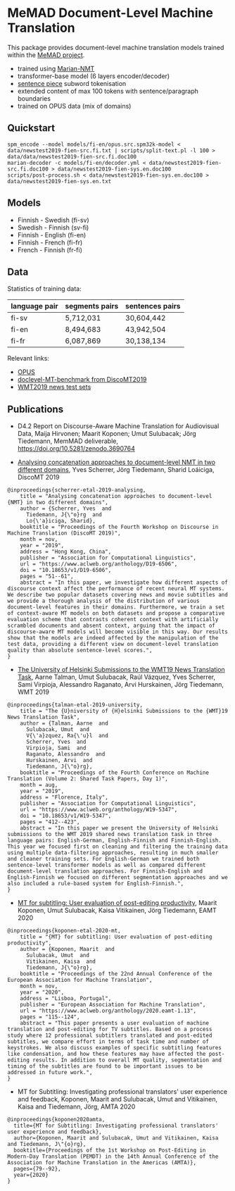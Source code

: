 
# MeMAD Document-Level Machine Translation


This package provides document-level machine translation models trained within the [MeMAD project](https://memad.eu/). 

* trained using [Marian-NMT](https://marian-nmt.github.io/)
* transformer-base model (6 layers encoder/decoder)
* [sentence piece](https://github.com/google/sentencepiece) subword tokenisation
* extended content of max 100 tokens with sentence/paragraph boundaries
* trained on OPUS data (mix of domains)


## Quickstart

```
spm_encode --model models/fi-en/opus.src.spm32k-model < data/newstest2019-fien-src.fi.txt | scripts/split-text.pl -l 100 > data/data/newstest2019-fien-src.fi.doc100
marian-decoder -c models/fi-en/decoder.yml < data/newstest2019-fien-src.fi.doc100 > data/newstest2019-fien-sys.en.doc100
scripts/post-process.sh < data/newstest2019-fien-sys.en.doc100 > data/newstest2019-fien-sys.en.txt
```


## Models


* Finnish - Swedish (fi-sv)
* Swedish - Finnish (sv-fi)
* Finnish - English (fi-en)
* Finnish - French  (fi-fr)
* French  - Finnish (fr-fi)




## Data


Statistics of training data:

| language pair | segments pairs | sentences pairs|
|---------------|----------------|----------------|
| fi-sv         | 5,712,031      | 30,604,442     |
| fi-en         | 8,494,683      | 43,942,504     |
| fi-fr         | 6,087,869      | 30,138,134     |


Relevant links:

* [OPUS](http://opus.nlpl.eu/)
* [doclevel-MT-benchmark from DiscoMT2019](https://zenodo.org/record/3525366)
* [WMT2019 news test sets](http://data.statmt.org/wmt19/translation-task/test.tgz)



## Publications


* D4.2 Report on Discourse-Aware Machine Translation for Audiovisual Data, Maija Hirvonen; Maarit Koponen; Umut Sulubacak; Jörg Tiedemann, MemMAD deliverable, https://doi.org/10.5281/zenodo.3690764


* [Analysing concatenation approaches to document-level NMT in two different domains](https://www.aclweb.org/anthology/D19-6506), Yves Scherrer, Jörg Tiedemann, Sharid Loáiciga, DiscoMT 2019

```
@inproceedings{scherrer-etal-2019-analysing,
    title = "Analysing concatenation approaches to document-level {NMT} in two different domains",
    author = {Scherrer, Yves  and
      Tiedemann, J{\"o}rg  and
      Lo{\'a}iciga, Sharid},
    booktitle = "Proceedings of the Fourth Workshop on Discourse in Machine Translation (DiscoMT 2019)",
    month = nov,
    year = "2019",
    address = "Hong Kong, China",
    publisher = "Association for Computational Linguistics",
    url = "https://www.aclweb.org/anthology/D19-6506",
    doi = "10.18653/v1/D19-6506",
    pages = "51--61",
    abstract = "In this paper, we investigate how different aspects of discourse context affect the performance of recent neural MT systems. We describe two popular datasets covering news and movie subtitles and we provide a thorough analysis of the distribution of various document-level features in their domains. Furthermore, we train a set of context-aware MT models on both datasets and propose a comparative evaluation scheme that contrasts coherent context with artificially scrambled documents and absent context, arguing that the impact of discourse-aware MT models will become visible in this way. Our results show that the models are indeed affected by the manipulation of the test data, providing a different view on document-level translation quality than absolute sentence-level scores.",
}
```



* [The University of Helsinki Submissions to the WMT19 News Translation Task](https://www.aclweb.org/anthology/W19-5347), Aarne Talman, Umut Sulubacak, Raúl Vázquez, Yves Scherrer, Sami Virpioja, Alessandro Raganato, Arvi Hurskainen, Jörg Tiedemann, WMT 2019

```
@inproceedings{talman-etal-2019-university,
    title = "The {U}niversity of {H}elsinki Submissions to the {WMT}19 News Translation Task",
    author = {Talman, Aarne  and
      Sulubacak, Umut  and
      V{\'a}zquez, Ra{\'u}l  and
      Scherrer, Yves  and
      Virpioja, Sami  and
      Raganato, Alessandro  and
      Hurskainen, Arvi  and
      Tiedemann, J{\"o}rg},
    booktitle = "Proceedings of the Fourth Conference on Machine Translation (Volume 2: Shared Task Papers, Day 1)",
    month = aug,
    year = "2019",
    address = "Florence, Italy",
    publisher = "Association for Computational Linguistics",
    url = "https://www.aclweb.org/anthology/W19-5347",
    doi = "10.18653/v1/W19-5347",
    pages = "412--423",
    abstract = "In this paper we present the University of Helsinki submissions to the WMT 2019 shared news translation task in three language pairs: English-German, English-Finnish and Finnish-English. This year we focused first on cleaning and filtering the training data using multiple data-filtering approaches, resulting in much smaller and cleaner training sets. For English-German we trained both sentence-level transformer models as well as compared different document-level translation approaches. For Finnish-English and English-Finnish we focused on different segmentation approaches and we also included a rule-based system for English-Finnish.",
}
```


* [MT for subtitling: User evaluation of post-editing productivity](https://www.aclweb.org/anthology/2020.eamt-1.13), Maarit Koponen, Umut Sulubacak, Kaisa Vitikainen, Jörg Tiedemann, EAMT 2020

```
@inproceedings{koponen-etal-2020-mt,
    title = "{MT} for subtitling: User evaluation of post-editing productivity",
    author = {Koponen, Maarit  and
      Sulubacak, Umut  and
      Vitikainen, Kaisa  and
      Tiedemann, J{\"o}rg},
    booktitle = "Proceedings of the 22nd Annual Conference of the European Association for Machine Translation",
    month = nov,
    year = "2020",
    address = "Lisboa, Portugal",
    publisher = "European Association for Machine Translation",
    url = "https://www.aclweb.org/anthology/2020.eamt-1.13",
    pages = "115--124",
    abstract = "This paper presents a user evaluation of machine translation and post-editing for TV subtitles. Based on a process study where 12 professional subtitlers translated and post-edited subtitles, we compare effort in terms of task time and number of keystrokes. We also discuss examples of specific subtitling features like condensation, and how these features may have affected the post-editing results. In addition to overall MT quality, segmentation and timing of the subtitles are found to be important issues to be addressed in future work.",
}
```


* MT for Subtitling: Investigating professional translators' user experience and feedback, Koponen, Maarit and Sulubacak, Umut and Vitikainen, Kaisa and Tiedemann, Jörg, AMTA 2020

```
@inproceedings{koponen2020amta,
  title={MT for Subtitling: Investigating professional translators' user experience and feedback},
  author={Koponen, Maarit and Sulubacak, Umut and Vitikainen, Kaisa and Tiedemann, J\"{o}rg},
  booktitle={Proceedings of the 1st Workshop on Post-Editing in Modern-Day Translation (PEMDT) in the 14th Annual Conference of the Association for Machine Translation in the Americas (AMTA)},
  pages={79--92},
  year={2020}
}
```